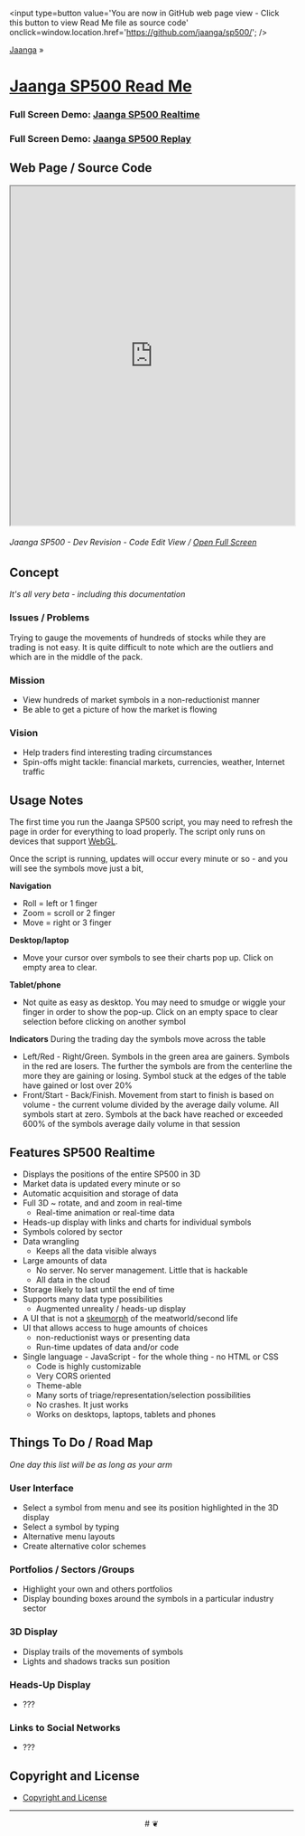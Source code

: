 
<span style=display:none; >[You are now in a GitHub source code view - click this button to view this read me file as a web page]( https://jaanga.github.io/sp500/ "View file as a web page." ) </span>
<input type=button value='You are now in GitHub web page view - Click this button to view Read Me file as source code' onclick=window.location.href='https://github.com/jaanga/sp500/'; />

[Jaanga]( https://jaanga.github.io/ ) &raquo;

[Jaanga SP500 Read Me]( index.html )
===


### Full Screen Demo: [Jaanga SP500 Realtime]( https://jaanga.github.io/sp500/sp500-realtime/ )

### Full Screen Demo: [Jaanga SP500 Replay]( https://jaanga.github.io/sp500/trades-replay-lines/ )

## Web Page / Source Code

<iframe class=ifr src="https://jaanga.github.io/cookbook-html/templates/code-edit-view/code-edit-view-r2.html#https://jaanga.github.io/sp500/r5/sp500-r5.html" width=100% height=600px class='overview' >
There is an 'iframe' here. It is not visible when viewed on github.com/jaanga/sp500. To view, click the 'web page' link at the top.
</iframe>

###### _Jaanga SP500 - Dev Revision - Code Edit View_ / [Open Full Screen]( https://jaanga.github.io/cookbook-html/templates/code-edit-view/code-edit-view-r2.html#https://jaanga.github.io/sp500/r5/sp500-r5.html )


## Concept

_It's all very beta - including this documentation_

### Issues / Problems

Trying to gauge the movements of hundreds of stocks while they are trading is not easy.
It is quite difficult to note which are the outliers and which are in the middle of the pack.

### Mission
<!-- a statement of a rationale, applicable now as well as in the future -->

* View hundreds of market symbols in a non-reductionist manner
* Be able to get a picture of how the market is flowing

### Vision
<!--  a descriptive picture of a desired future state -->

* Help traders find interesting trading circumstances
* Spin-offs might tackle: financial markets, currencies, weather, Internet traffic


## Usage Notes

The first time you run the Jaanga SP500 script, you may need to refresh the page in order for everything to load properly.
The script only runs on devices that support [WebGL]( https://get.webgl.org/ ).

Once the script is running, updates will occur every minute or so - and you will see the symbols move just a bit,

**Navigation**
* Roll = left or 1 finger
* Zoom = scroll or 2 finger
* Move = right or 3 finger

**Desktop/laptop**
* Move your cursor over symbols to see their charts pop up. Click on empty area to clear.

**Tablet/phone**
* Not quite as easy as desktop. You may need to smudge or wiggle your finger in order to show the pop-up.
Click on an empty space to clear selection before clicking on another symbol

**Indicators**
During the trading day the symbols move across the table
* Left/Red - Right/Green. Symbols in the green area are gainers. Symbols in the red are losers.
The further the symbols are from the centerline the more they are gaining or losing.
Symbol stuck at the edges of the table have gained or lost over 20%
* Front/Start - Back/Finish. Movement from start to finish is based on volume - the current volume divided by the average daily volume.
All symbols start at zero. Symbols at the back have reached or exceeded 600% of the symbols average daily volume in that session

## Features SP500 Realtime
<!-- and benefits -->

* Displays the positions of the entire SP500 in 3D
* Market data is updated every minute or so
* Automatic acquisition and storage of data
* Full 3D ~ rotate, and and zoom in real-time
	* Real-time animation or real-time data
* Heads-up display with links and charts for individual symbols
* Symbols colored by sector
* Data wrangling
	* Keeps all the data visible always
* Large amounts of data
	* No server. No server management. Little that is hackable
	* All data in the cloud
* Storage likely to last until the end of time
* Supports many data type possibilities
	* Augmented unreality / heads-up display
* A UI that is not a [skeumorph]( https://en.wikipedia.org/wiki/Skeuomorph ) of the meatworld/second life
* UI that allows access to huge amounts of choices
	* non-reductionist ways or presenting data
	* Run-time updates of data and/or code
* Single language - JavaScript - for the whole thing - no HTML or CSS
	* Code is highly customizable
	* Very CORS oriented
	* Theme-able
	* Many sorts of triage/representation/selection possibilities
	* No crashes. It just works
	* Works on desktops, laptops, tablets and phones



## Things To Do / Road Map

_One day this list will be as long as your arm_

### User Interface

* Select a symbol from menu and see its position highlighted in the 3D display
* Select a symbol by typing
* Alternative menu layouts
* Create alternative color schemes

### Portfolios / Sectors /Groups
* Highlight your own and others portfolios
* Display bounding boxes around the symbols in a particular industry sector

### 3D Display
* Display trails of the movements of symbols
* Lights and shadows tracks sun position

### Heads-Up Display

* ???

### Links to Social Networks

* ???

## Copyright and License

* [Copyright and License]( https://jaanga.github.io/#https://jaanga.github.io/jaanga-copyright-and-mit-license.md )

***

<center title="dingbat" >
# <a href=javascript:window.scrollTo(0,0); style=text-decoration:none; >❦</a>
</center>


